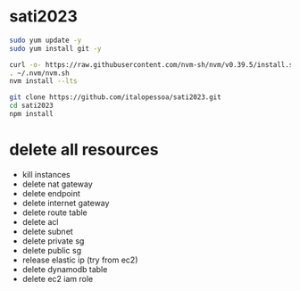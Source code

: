 # sati2023

```sh
sudo yum update -y
sudo yum install git -y

curl -o- https://raw.githubusercontent.com/nvm-sh/nvm/v0.39.5/install.sh | bash
. ~/.nvm/nvm.sh
nvm install --lts

git clone https://github.com/italopessoa/sati2023.git
cd sati2023
npm install
```

# delete all resources
- kill instances
- delete nat gateway
- delete endpoint
- delete internet gateway
- delete route table
- delete acl
- delete subnet
- delete private sg
- delete public sg
- release elastic ip (try from ec2)
- delete dynamodb table
- delete ec2 iam role
